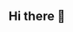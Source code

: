 ## Hi there 👋

<!--
**DiegoEspinozaoss/DiegoEspinozaoss** is a ✨ _special_ ✨ repository because its `README.md` (this file) appears on your GitHub profile.

Here are some ideas to get you started:

💙 I like machine learning, astronomy and some philosophical topics“
🏫 I am currently a second semester student of a master's degree in data science at the university of chile
🧑‍🎓 I am currently researching High Mass X ray binary systems with an associate professor at the university of santiago (usach)
🕹️I am quite sporty and I like to play soccer, go to the gym and even sometimes play video games
I am a very active person.

-->
